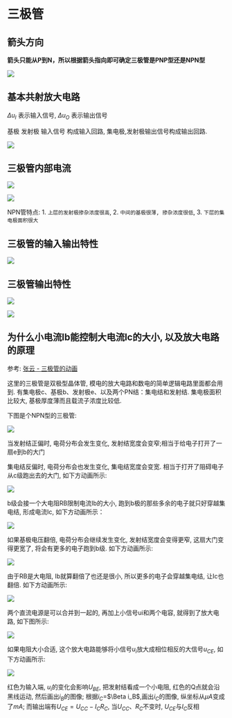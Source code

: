 # 三极管

## 箭头方向

**箭头只能从P到N，所以根据箭头指向即可确定三极管是PNP型还是NPN型**

![](images/三极管.png)

## 基本共射放大电路

$\Delta u_{I}$ 表示输入信号, $\Delta u_{O}$ 表示输出信号

基极 发射极 输入信号 构成输入回路, 集电极,发射极输出信号构成输出回路.

![](images/三极管-基本共射放大电路.png)


## 三极管内部电流

![](images/三极管1.png)

![](images/三极管内部电流.png)

NPN管特点: 1. ``上层的发射极掺杂浓度很高``, 2. ``中间的基极很薄, 掺杂浓度很低``, 3. ``下层的集电极面积很大``


## 三极管的输入输出特性

![](images/三极管的输入特性曲线.png)

## 三极管输出特性

![](images/三极管的输出特性曲线.png)

![](images/三极管输出特性.png)


## 为什么小电流Ib能控制大电流Ic的大小, 以及放大电路的原理

参考: [张云 - 三极管的动画](http://blog.sciencenet.cn/blog-729147-1041542.html)

这里的三极管是双极型晶体管, 模电的放大电路和数电的简单逻辑电路里面都会用到.
有集电极c、基极b、发射极e、以及两个PN结：集电结和发射结. 集电极面积比较大, 基极厚度薄而且载流子浓度比较低.

下图是个NPN型的三极管:

![](images/三极管-NPN型.png)

当发射结正偏时, 电荷分布会发生变化, 发射结宽度会变窄;相当于给电子打开了一扇e到b的大门

集电结反偏时, 电荷分布会也发生变化, 集电结宽度会变宽. 相当于打开了阻碍电子从c级跑出去的大门, 如下方动画所示:

![](images/三极管-放大电路1.gif)

b级会接一个大电阻RB限制电流Ib的大小, 跑到b极的那些多余的电子就只好穿越集电结, 形成电流Ic, 如下方动画所示：

![](images/三极管-放大电路2.gif)

如果基极电压翻倍, 电荷分布会继续发生变化, 发射结宽度会变得更窄, 这扇大门变得更宽了, 将会有更多的电子跑到b级. 如下方动画所示:

![](images/三极管-放大电路3.gif)

由于RB是大电阻, Ib就算翻倍了也还是很小, 所以更多的电子会穿越集电结, 让Ic也翻倍. 如下方动画所示:

![](images/三极管-放大电路4.gif)

两个直流电源是可以合并到一起的, 再加上小信号ui和两个电容, 就得到了放大电路, 如下图所示:

![](images/三极管-放大电路5.png)

如果电阻大小合适, 这个放大电路能够将小信号$u_i$放大成相位相反的大信号$u_{CE}$, 如下方动画所示:

![](images/三极管-放大电路6.gif)

红色为输入端, $u_i$的变化会影响$U_{BE}$, 把发射结看成一个小电阻, 红色的Q点就会沿黑线运动, 然后画出$i_B$的图像;
根据$i_C$=$\Beta i_B$,画出$i_C$的图像, 纵坐标从$\mu A$变成了$mA$;
而输出端有$U_{CE}=U_{CC}-I_CR_C$, 当$U_{CC}$、$R_C$不变时, $U_{CE}$与$I_C$反相
